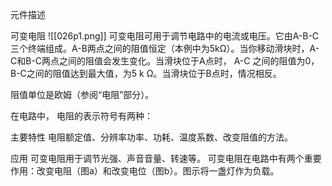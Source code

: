 元件描述

可变电阻
![[026p1.png]]
可变电阻可用于调节电路中的电流或电压。它由A-B-C三个终端组成。A-B两点之间的阻值恒定（本例中为5kΩ）。当你移动滑块时，A-C和B-C两点之间的阻值会发生变化。当滑块位于A点时， A-C
之间的阻值为0，B-C之间的阻值达到最大值，为5 k Ω。当滑块位于B点时，情况相反。

阻值单位是欧姆（参阅“电阻”部分）。

在电路中，
电阻的表示符号有两种：

主要特性
电阻额定值、分辨率功率、功耗、温度系数、改变阻值的方法。

应用
可变电阻用于调节光强、声音音量、转速等。
可变电阻在电路中有两个重要作用：改变电阻（图a）和改变电位（图b）。图示将一盏灯作为负载。